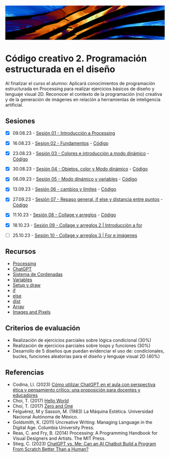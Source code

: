 ![portada](https://raw.githubusercontent.com/EmilioOcelotl/cc2-2024-1/main/img/banner.png)

# Código creativo 2. Programación estructurada en el diseño

Al finalizar el curso el alumno: Aplicará conocimientos de programación estructurada en Processing para realizar ejercicios básicos de diseño y lenguaje visual 2D. 
Reconocer el contexto de la programación (no) creativa y de la generación de imágenes en relación a herramientas de inteligencia artificial. 

## Sesiones

- [x] 09.08.23 - [Sesión 01 - Introducción a Processing](https://github.com/EmilioOcelotl/cc2-2024-1/blob/main/doc/s01.md) 
- [x] 16.08.23 - [Sesion 02 - Fundamentos](https://github.com/EmilioOcelotl/cc2-2024-1/blob/main/doc/s02.md) - [Código](https://gist.github.com/EmilioOcelotl/08a4acd32234c350b6b4a4da11d45630)
- [x] 23.08.23 - [Sesión 03 - Colores e introducción a modo dinámico](https://github.com/EmilioOcelotl/cc2-2024-1/blob/main/doc/s03.md) - [Código](https://gist.github.com/EmilioOcelotl/d1fed8211ea2b881caf57853779184c6)
- [x] 30.08.23 - [Sesión 04 - Objetos, color y Modo dinámico](https://github.com/EmilioOcelotl/cc2-2024-1/blob/main/doc/s04.md) - [Código](https://gist.github.com/EmilioOcelotl/a0a58d7fb8f4fd4baa7fccd1d1ab1f7b)
- [x] 06.09.23 - [Sesión 05 - Modo dinámico y variables](https://github.com/EmilioOcelotl/cc2-2024-1/blob/main/doc/s05.md) - [Código](https://gist.github.com/EmilioOcelotl/0c909656d41f429c38cc29f43a3b04c8)
- [x] 13.09.23 - [Sesión 06 - cambios y límites](https://github.com/EmilioOcelotl/cc2-2024-1/blob/main/doc/s06.md) - [Código](https://gist.github.com/EmilioOcelotl/7135e1f98d98e895bd8d38a004298fcf)
- [x] 27.09.23 - [Sesión 07 - Repaso general, if else y distancia entre puntos](https://github.com/EmilioOcelotl/cc2-2024-1/blob/main/doc/s07.md) - [Código](https://gist.github.com/EmilioOcelotl/f935107fbace5db365258bf229e0fc49)
- [x] 11.10.23 - [Sesión 08 - Collage y arreglos](https://github.com/EmilioOcelotl/cc2-2024-1/blob/main/doc/s08.md) - [Código](https://gist.github.com/EmilioOcelotl/cde33c960b2bc96626ec5d9d1c3ef49a)
- [x] 18.10.23 - [Sesión 09 - Collage y arreglos 2 | Introducción a for](https://github.com/EmilioOcelotl/cc2-2024-1/blob/main/doc/s09.md) 
- [ ] 25.10.23 - [Sesión 10 - Collage y arreglos 3 | For e imágenes](https://github.com/EmilioOcelotl/cc2-2024-1/blob/main/doc/s10.md)


## Recursos 

- [Processing](https://processing.org/)
- [ChatGPT](https://chat.openai.com/)
- [Sistema de Cordenadas](https://processing.org/tutorials/coordinatesystemandshapes)
- [Variables](https://processing.org/examples/variables.html)
- [Setup y draw](https://processing.org/examples/setupdraw.html)
- [if](https://processing.org/reference/if.html)
- [else](https://processing.org/reference/else.html)
- [dist](https://processing.org/reference/dist_.html)
- [Array](https://processing.org/reference/Array.html)
- [Images and Pixels](https://processing.org/tutorials/pixels)

## Criterios de evaluación

- Realización de ejercicios parciales sobre lógica condicional (30%)
- Realización de ejercicios parciales sobre loops y funciones (30%)
- Desarrollo de 5 diseños que puedan evidenciar el uso de: condicionales, bucles, funciones aleatorias para el diseño y lenguaje visual 2D (40%) 

## Referencias

- Codina, Ll. (2023) [Cómo utilizar ChatGPT en el aula con perspectiva ética y pensamiento crítico: una proposición para docentes y educadores](https://www.lluiscodina.com/chatgpt-educadores/)
- Choi, T. (2017) [Hello World](http://avant.org/project/hello-world/)
- Choi, T. (2017) [Zero and One](http://avant.org/project/zero-one/)
- Felguérez, M y Sasson, M. (1983) La Máquina Estética. Universidad Nacional Autónoma de México. 
- Goldsmith, K. (2011) Uncreative Writing: Managing Language in the Digital Age. Columbia University Press.
- Reas, C. and Fry, B. (2014) Processing: A Programming Handbook for Visual Designers and Artists. The MIT Press.
- Stieg, C. (2023) [ChatGPT vs. Me: Can an AI Chatbot Build a Program From Scratch Better Than a Human?](https://www.codecademy.com/resources/blog/chatgpt-vs-human-developer-coding-project/)
